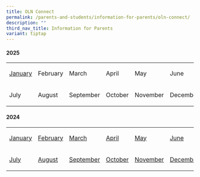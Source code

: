 ```yaml
---
title: OLN Connect
permalink: /parents-and-students/information-for-parents/oln-connect/
description: ""
third_nav_title: Information for Parents
variant: tiptap
---
```

<h4><strong>2025</strong></h4>
<table style="minWidth: 150px">
<colgroup>
<col>
<col>
<col>
<col>
<col>
<col>
</colgroup>
<tbody>
<tr>
<td rowspan="1" colspan="1">
<p><a href="/files/2025 oln connect/OLN_Connect_P001.pdf" rel="noopener noreferrer nofollow" target="_blank">January</a>
</p>
</td>
<td rowspan="1" colspan="1">
<p>February</p>
</td>
<td rowspan="1" colspan="1">
<p>March</p>
</td>
<td rowspan="1" colspan="1">
<p>April</p>
</td>
<td rowspan="1" colspan="1">
<p>May</p>
</td>
<td rowspan="1" colspan="1">
<p>June</p>
</td>
</tr>
<tr>
<td rowspan="1" colspan="1">
<p>July</p>
</td>
<td rowspan="1" colspan="1">
<p>August</p>
</td>
<td rowspan="1" colspan="1">
<p>September</p>
</td>
<td rowspan="1" colspan="1">
<p>October</p>
</td>
<td rowspan="1" colspan="1">
<p>November</p>
</td>
<td rowspan="1" colspan="1">
<p>December</p>
</td>
</tr>
</tbody>
</table>
<h4><strong>2024</strong></h4>
<table style="minWidth: 150px">
<colgroup>
<col>
<col>
<col>
<col>
<col>
<col>
</colgroup>
<tbody>
<tr>
<td rowspan="1" colspan="1">
<p><a href="/files/2024olnconnect/OLN_Connect_P001.pdf" rel="noopener noreferrer nofollow" target="_blank">January</a>
</p>
</td>
<td rowspan="1" colspan="1">
<p><a href="/files/2024olnconnect/OLN_Connect_P002r2.pdf" rel="noopener noreferrer nofollow" target="_blank">February</a>
</p>
</td>
<td rowspan="1" colspan="1">
<p><a href="/files/2024olnconnect/OLN_Connect_P003.pdf" rel="noopener noreferrer nofollow" target="_blank">March</a>
</p>
</td>
<td rowspan="1" colspan="1">
<p><a href="/files/2024olnconnect/OLN_Connect_P004.pdf" rel="noopener noreferrer nofollow" target="_blank">April</a>
</p>
</td>
<td rowspan="1" colspan="1">
<p><a href="/files/2024olnconnect/OLN_Connect_P005.pdf" rel="noopener noreferrer nofollow" target="_blank">May</a>
</p>
</td>
<td rowspan="1" colspan="1">
<p><a href="/files/2024olnconnect/OLN_Connect_P006r1.pdf" rel="noopener noreferrer nofollow" target="_blank">June</a>
</p>
</td>
</tr>
<tr>
<td rowspan="1" colspan="1">
<p><a href="/files/2024olnconnect/OLN_Connect_P007r1.pdf" rel="noopener noreferrer nofollow" target="_blank">July</a>
</p>
</td>
<td rowspan="1" colspan="1">
<p><a href="/files/2024olnconnect/OLN_Connect_P008.pdf" rel="noopener noreferrer nofollow" target="_blank">August</a>
</p>
</td>
<td rowspan="1" colspan="1">
<p><a href="/files/2024olnconnect/OLN_Connect_P009.pdf" rel="noopener noreferrer nofollow" target="_blank">September</a>
</p>
</td>
<td rowspan="1" colspan="1">
<p><a href="/files/2024olnconnect/OLN_Connect_P010r1.pdf" rel="noopener noreferrer nofollow" target="_blank">October</a>
</p>
</td>
<td rowspan="1" colspan="1">
<p><a href="/files/2024olnconnect/OLN_Connect_P011.pdf" rel="noopener noreferrer nofollow" target="_blank">November</a>
</p>
</td>
<td rowspan="1" colspan="1">
<p><a href="/files/2024olnconnect/OLN_Connect_P012.pdf" rel="noopener noreferrer nofollow" target="_blank">December</a>
</p>
</td>
</tr>
</tbody>
</table>
<p></p>